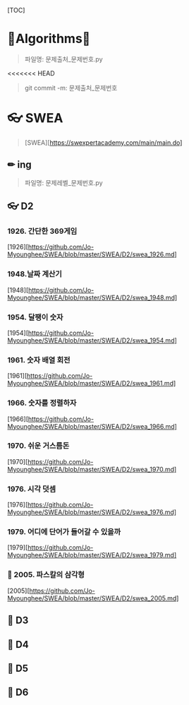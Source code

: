[TOC]

# 🐢Algorithms🐇

>  파일명: 문제출처_문제번호.py
>
<<<<<<< HEAD
> git commit -m: 문제출처_문제번호



# 👓 SWEA 

>  [SWEA][https://swexpertacademy.com/main/main.do]

## ✏ ing 

> 파일명: 문제레벨_문제번호.py

## 👓 D2

### 1926. 간단한 369게임

[1926][https://github.com/Jo-Myounghee/SWEA/blob/master/SWEA/D2/swea_1926.md]

### 1948.날짜 계산기

[1948][https://github.com/Jo-Myounghee/SWEA/blob/master/SWEA/D2/swea_1948.md]

### 1954. 달팽이 숫자

[1954][https://github.com/Jo-Myounghee/SWEA/blob/master/SWEA/D2/swea_1954.md]

### 1961. 숫자 배열 회전

[1961][https://github.com/Jo-Myounghee/SWEA/blob/master/SWEA/D2/swea_1961.md]

### 1966. 숫자를 정렬하자

[1966][https://github.com/Jo-Myounghee/SWEA/blob/master/SWEA/D2/swea_1966.md]

### 1970. 쉬운 거스름돈

[1970][https://github.com/Jo-Myounghee/SWEA/blob/master/SWEA/D2/swea_1970.md]

### 1976. 시각 덧셈

[1976][https://github.com/Jo-Myounghee/SWEA/blob/master/SWEA/D2/swea_1976.md]

### 1979. 어디에 단어가 들어갈 수 있을까

[1979][https://github.com/Jo-Myounghee/SWEA/blob/master/SWEA/D2/swea_1979.md]

### 💬 2005. 파스칼의 삼각형

[2005][https://github.com/Jo-Myounghee/SWEA/blob/master/SWEA/D2/swea_2005.md]

## 🔹 D3

## 🔹 D4

## 🔹 D5

## 🔹 D6